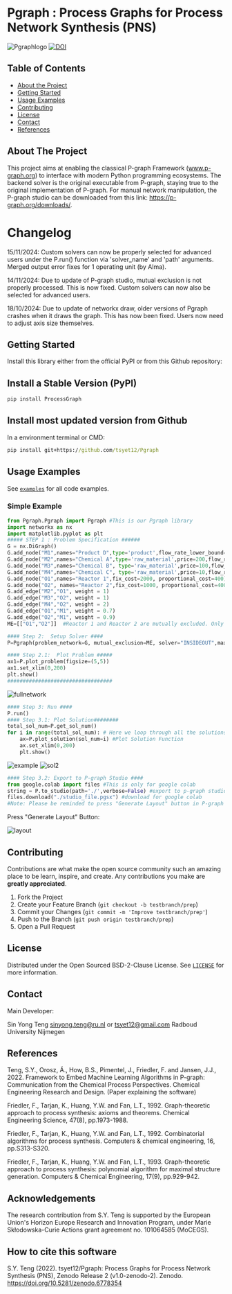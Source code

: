 # Pgraph : Process Graphs for Process Network Synthesis (PNS)

![Pgraphlogo](https://user-images.githubusercontent.com/19692103/176261331-5ec5fd1d-eec6-467c-b79c-ed48691eecfb.png)
[![DOI](https://zenodo.org/badge/507569838.svg)](https://zenodo.org/badge/latestdoi/507569838)

<!-- TABLE OF CONTENTS -->
## Table of Contents

* [About the Project](#about-the-project)
* [Getting Started](#getting-started)
* [Usage Examples](#usage-examples)
* [Contributing](#contributing)
* [License](#license)
* [Contact](#contact)
* [References](#references)


<!-- ABOUT THE PROJECT -->
## About The Project
This project aims at enabling the classical P-graph Framework (www.p-graph.org) to interface with modern Python programming ecosystems. The backend solver is the original executable from P-graph, staying true to the original implementation of P-graph. For manual network manipulation, the P-graph studio can be downloaded from this link: https://p-graph.org/downloads/. 

# Changelog

15/11/2024: Custom solvers can now be properly selected for advanced users under the P.run() function via 'solver_name' and 'path' arguments. Merged output error fixes for 1 operating unit (by Alma).

14/11/2024: Due to update of P-graph studio, mutual exclusion is not properly processed. This is now fixed. Custom solvers can now also be selected for advanced users.

18/10/2024: Due to update of networkx draw, older versions of Pgraph crashes when it draws the graph. This has now been fixed. Users now need to adjust axis size themselves.


<!-- GETTING STARTED -->
## Getting Started

Install this library either from the official PyPI or from this Github repository:

## Install a Stable Version (PyPI)
```bat
pip install ProcessGraph
```
## Install most updated version from Github

In a environment terminal or CMD:
```bat
pip install git+https://github.com/tsyet12/Pgraph
```


<!-- USAGE EXAMPLES -->
## Usage Examples

See [`examples`](https://github.com/tsyet12/Pgraph/tree/main/examples) for all code examples.

### Simple Example
```python
from Pgraph.Pgraph import Pgraph #This is our Pgraph library
import networkx as nx
import matplotlib.pyplot as plt
##### STEP 1 : Problem Specification ######
G = nx.DiGraph()
G.add_node("M1",names="Product D",type='product',flow_rate_lower_bound=100, flow_rate_upper_bound=100)
G.add_node("M2",names="Chemical A",type='raw_material',price=200,flow_rate_lower_bound=0)
G.add_node("M3",names="Chemical B", type='raw_material',price=100,flow_rate_lower_bound=0)
G.add_node("M4",names="Chemical C", type='raw_material',price=10,flow_rate_lower_bound=0)
G.add_node("O1",names="Reactor 1",fix_cost=2000, proportional_cost=400)
G.add_node("O2", names="Reactor 2",fix_cost=1000, proportional_cost=400)
G.add_edge("M2","O1", weight = 1)
G.add_edge("M3","O2", weight = 1)
G.add_edge("M4","O2", weight = 2)
G.add_edge("O1","M1", weight = 0.7) 
G.add_edge("O2","M1", weight = 0.9) 
ME=[["O1","O2"]]  #Reactor 1 and Reactor 2 are mutually excluded. Only one can be chosen as solution.

#### Step 2:  Setup Solver ####
P=Pgraph(problem_network=G, mutual_exclusion=ME, solver="INSIDEOUT",max_sol=100)

#### Step 2.1:  Plot Problem #####
ax1=P.plot_problem(figsize=(5,5))
ax1.set_xlim(0,200)
plt.show()
##################################
```

![fullnetwork](https://user-images.githubusercontent.com/19692103/176417558-2506be4e-5283-4c7c-9dd7-d271e52555d0.png)

```python
#### Step 3: Run ####
P.run()
#### Step 3.1: Plot Solution########
total_sol_num=P.get_sol_num() 
for i in range(total_sol_num): # Here we loop through all the solutions to plot everything
    ax=P.plot_solution(sol_num=i) #Plot Solution Function
    ax.set_xlim(0,200)
    plt.show()
```

![example](https://user-images.githubusercontent.com/19692103/176265167-3e41b536-9f2b-48df-b559-9290277065e7.png)
![sol2](https://user-images.githubusercontent.com/19692103/176417706-dd2817eb-a6e0-4804-9c86-5d443d4567e6.png)

```python
#### Step 3.2: Export to P-graph Studio ####
from google.colab import files #This is only for google colab
string = P.to_studio(path='./',verbose=False) #export to p-graph studio
files.download("./studio_file.pgsx") #download for google colab
#Note: Please be reminded to press "Generate Layout" button in P-graph Studio after opening
```

Press "Generate Layout" Button:

![layout](https://user-images.githubusercontent.com/19692103/176418041-e970a0bd-1b93-4a64-9cdb-544ae8c6a88b.PNG)


<!-- CONTRIBUTING -->
## Contributing

Contributions are what make the open source community such an amazing place to be learn, inspire, and create. Any contributions you make are **greatly appreciated**.

1. Fork the Project
2. Create your Feature Branch (`git checkout -b testbranch/prep`)
3. Commit your Changes (`git commit -m 'Improve testbranch/prep'`)
4. Push to the Branch (`git push origin testbranch/prep`)
5. Open a Pull Request


<!-- LICENSE -->
## License

Distributed under the Open Sourced BSD-2-Clause License. See [`LICENSE`](https://github.com/tsyet12/Pgraph/blob/main/LICENSE) for more information.


<!-- CONTACT -->
## Contact
Main Developer:

Sin Yong Teng sinyong.teng@ru.nl or tsyet12@gmail.com
Radboud University Nijmegen

<!-- References -->
## References

Teng, S.Y., Orosz, Á., How, B.S., Pimentel, J., Friedler, F. and Jansen, J.J., 2022. Framework to Embed Machine Learning Algorithms in P-graph: Communication from the Chemical Process Perspectives. Chemical Engineering Research and Design. (Paper explaining the software)

Friedler, F., Tarjan, K., Huang, Y.W. and Fan, L.T., 1992. Graph-theoretic approach to process synthesis: axioms and theorems. Chemical Engineering Science, 47(8), pp.1973-1988.

Friedler, F., Tarjan, K., Huang, Y.W. and Fan, L.T., 1992. Combinatorial algorithms for process synthesis. Computers & chemical engineering, 16, pp.S313-S320.

Friedler, F., Tarjan, K., Huang, Y.W. and Fan, L.T., 1993. Graph-theoretic approach to process synthesis: polynomial algorithm for maximal structure generation. Computers & Chemical Engineering, 17(9), pp.929-942.


## Acknowledgements
The research contribution from S.Y. Teng is supported by the European Union's Horizon Europe Research and Innovation Program, under Marie Skłodowska-Curie Actions grant agreement no. 101064585 (MoCEGS).


## How to cite this software

S.Y. Teng (2022). tsyet12/Pgraph: Process Graphs for Process Network Synthesis (PNS), Zenodo Release 2 (v1.0-zenodo-2). Zenodo. https://doi.org/10.5281/zenodo.6778354
